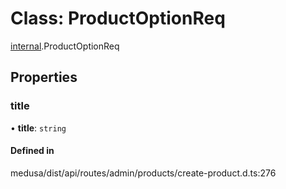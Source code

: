 # Class: ProductOptionReq

[internal](../modules/internal-20.md).ProductOptionReq

## Properties

### title

• **title**: `string`

#### Defined in

medusa/dist/api/routes/admin/products/create-product.d.ts:276
